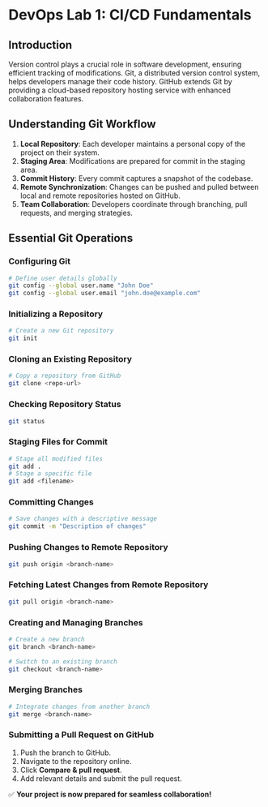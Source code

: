 # DevOps Lab 1: CI/CD Fundamentals

## Introduction
Version control plays a crucial role in software development, ensuring efficient tracking of modifications. Git, a distributed version control system, helps developers manage their code history. GitHub extends Git by providing a cloud-based repository hosting service with enhanced collaboration features.

## Understanding Git Workflow
1. **Local Repository**: Each developer maintains a personal copy of the project on their system.
2. **Staging Area**: Modifications are prepared for commit in the staging area.
3. **Commit History**: Every commit captures a snapshot of the codebase.
4. **Remote Synchronization**: Changes can be pushed and pulled between local and remote repositories hosted on GitHub.
5. **Team Collaboration**: Developers coordinate through branching, pull requests, and merging strategies.

## Essential Git Operations

### Configuring Git
```sh
# Define user details globally
git config --global user.name "John Doe"
git config --global user.email "john.doe@example.com"
```

### Initializing a Repository
```sh
# Create a new Git repository
git init
```

### Cloning an Existing Repository
```sh
# Copy a repository from GitHub
git clone <repo-url>
```

### Checking Repository Status
```sh
git status
```

### Staging Files for Commit
```sh
# Stage all modified files
git add .
# Stage a specific file
git add <filename>
```

### Committing Changes
```sh
# Save changes with a descriptive message
git commit -m "Description of changes"
```

### Pushing Changes to Remote Repository
```sh
git push origin <branch-name>
```

### Fetching Latest Changes from Remote Repository
```sh
git pull origin <branch-name>
```

### Creating and Managing Branches
```sh
# Create a new branch
git branch <branch-name>

# Switch to an existing branch
git checkout <branch-name>
```

### Merging Branches
```sh
# Integrate changes from another branch
git merge <branch-name>
```

### Submitting a Pull Request on GitHub
1. Push the branch to GitHub.
2. Navigate to the repository online.
3. Click **Compare & pull request**.
4. Add relevant details and submit the pull request.

✅ **Your project is now prepared for seamless collaboration!**

